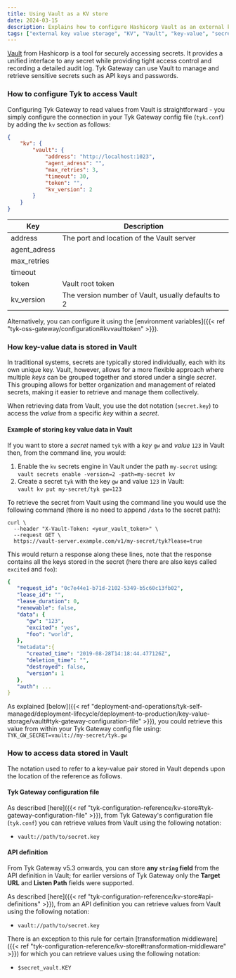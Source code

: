 ```yaml
---
title: Using Vault as a KV store
date: 2024-03-15
description: Explains how to configure Hashicorp Vault as an external key-value store
tags: ["external key value storage", "KV", "Vault", "key-value", "secrets", "configuration", "secure"]
---
```


[Vault](https://vaultproject.io) from Hashicorp is a tool for securely accessing secrets. It provides a unified interface to any secret while providing tight access control and recording a detailed audit log. Tyk Gateway can use Vault to manage and retrieve sensitive secrets such as API keys and passwords.

### How to configure Tyk to access Vault
Configuring Tyk Gateway to read values from Vault is straightforward - you simply configure the connection in your Tyk Gateway config file (`tyk.conf`) by adding the `kv` section as follows:

``` json
{
    "kv": {
        "vault": {
            "address": "http://localhost:1023",
            "agent_adress": "",
            "max_retries": 3,
            "timeout": 30,
            "token": "",
            "kv_version": 2
        }
    }
}
```

| Key | Description |
|-----|-------------|
| address | The port and location of the Vault server |
| agent_adress |  |
| max_retries | |
| timeout | |
| token | Vault root token |
| kv_version | The version number of Vault, usually defaults to 2 |

Alternatively, you can configure it using the [environment variables]({{< ref "tyk-oss-gateway/configuration#kvvaulttoken" >}}).

### How key-value data is stored in Vault
In traditional systems, secrets are typically stored individually, each with its own unique key. Vault, however, allows for a more flexible approach where multiple *keys* can be grouped together and stored under a single *secret*. This grouping allows for better organization and management of related secrets, making it easier to retrieve and manage them collectively.

When retrieving data from Vault, you use the dot notation (`secret.key`) to access the *value* from a specific *key* within a *secret*.

#### Example of storing key value data in Vault
If you want to store a *secret* named `tyk` with a *key* `gw` and *value* `123` in Vault then, from the command line, you would:
1. Enable the `kv` secrets engine in Vault under the path `my-secret` using:  
   `vault secrets enable -version=2 -path=my-secret kv`  
2. Create a secret `tyk` with the key `gw` and value `123` in Vault:  
   `vault kv put my-secret/tyk gw=123` 

To retrieve the secret from Vault using the command line you would use the following command (there is no need to append `/data` to the secret path):
```curl
curl \
  --header "X-Vault-Token: <your_vault_token>" \
  --request GET \
  https://vault-server.example.com/v1/my-secret/tyk?lease=true
```

This would return a response along these lines, note that the response contains all the keys stored in the secret (here there are also keys called `excited` and `foo`):
``` yaml
{
   "request_id": "0c7e44e1-b71d-2102-5349-b5c60c13fb02",
   "lease_id": "",
   "lease_duration": 0,
   "renewable": false,
   "data": {
      "gw": "123",
      "excited": "yes",
      "foo": "world",
   },
   "metadata":{
      "created_time": "2019-08-28T14:18:44.477126Z",
      "deletion_time": "",
      "destroyed": false,
      "version": 1
   },
   "auth": ...
}
```

As explained [below]({{< ref "deployment-and-operations/tyk-self-managed/deployment-lifecycle/deployment-to-production/key-value-storage/vault#tyk-gateway-configuration-file" >}}), you could retrieve this value from within your Tyk Gateway config file using: 
   `TYK_GW_SECRET=vault://my-secret/tyk.gw`

### How to access data stored in Vault
The notation used to refer to a key-value pair stored in Vault depends upon the location of the reference as follows.

#### Tyk Gateway configuration file
As described [here]({{< ref "tyk-configuration-reference/kv-store#tyk-gateway-configuration-file" >}}), from Tyk Gateway's configuration file (`tyk.conf`) you can retrieve values from Vault using the following notation:
 - `vault://path/to/secret.key`

#### API definition
From Tyk Gateway v5.3 onwards, you can store **any `string` field** from the API definition in Vault; for earlier versions of Tyk Gateway only the **Target URL** and **Listen Path** fields were supported. 

As described [here]({{< ref "tyk-configuration-reference/kv-store#api-definitions" >}}), from an API definition you can retrieve values from Vault using the following notation:
 - `vault://path/to/secret.key`

There is an exception to this rule for certain [transformation middleware]({{< ref "tyk-configuration-reference/kv-store#transformation-middleware" >}}) for which you can retrieve values using the following notation:
 - `$secret_vault.KEY`
